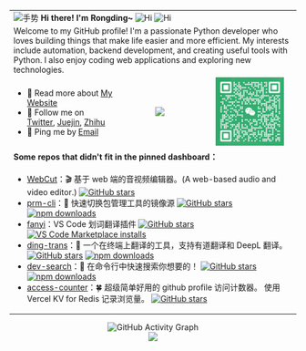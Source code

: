 <div align="center">
  <table>
    <!-- Header -->
    <tr>
      <td colspan="3" align="left">
        <img src="https://media.giphy.com/media/hvRJCLFzcasrR4ia7z/giphy.gif" width="30" alt="手势" />
        <b> Hi there! I'm Rongding~ </b>
        <img src="https://emojis.slackmojis.com/emojis/images/1588866973/8934/hellokittydance.gif?1588866973" alt="Hi" width="30" />
        <img
          src="https://readme-typing-svg.herokuapp.com?font=DynaPuff&size=20&pause=1000&color=9999FF&center=true&vCenter=true&width=500&height=22&lines=A+passionate+web+developer+based+in+Beijing.++%F0%9F%91%8B"
          alt="Hi"
          width="400"
        />
      </td>
    </tr>
    <!-- Welcome Message -->
    <tr>
      <td colspan="3" align="left">
        Welcome to my GitHub profile! I'm a passionate Python developer who loves building things that make life easier and more efficient. My interests include automation, backend development, and creating useful tools with Python. I also enjoy coding web applications and exploring new technologies.
      </td>
    </tr>
    <!-- 访问量 -->
<style>
@media screen and (max-width: 768px) {
  .responsive-row {
    display: flex;
    flex-direction: column;
  }
  .responsive-cell {
    width: 100% !important;
    display: block;
    margin-bottom: 20px;
    text-align: center;
  }
  .responsive-cell ul {
    padding-left: 0;
    list-style-position: inside;
  }
  .responsive-cell img {
    margin: 10px auto;
  }
}
</style>

<tr class="responsive-row">
  <td align="left" class="responsive-cell">
    <ul>
      <li>👀 Read more about <a target="_blank" href="https://www.whatismy2fa.com/">My Website</a></li>
      <li>
        🌸 Follow me on
        <a target="_blank" href="https://twitter.com/canhsat-tinhiu">Twitter</a>, 
        <a target="_blank" href="https://juejin.cn/user/2858385963749223">Juejin</a>,
        <a target="_blank" href="https://www.zhihu.com/people/rongding">Zhihu</a>
      </li>
      <li>💬 Ping me by <a target="_blank" href="mailto:nguyen00ky@gmail.com">Email</a></li>
    </ul>
  </td>
  <td align="center" class="responsive-cell" width="30%">
    <img src="https://access-counter.vercel.app/api/counter?name=canhsat-tinhiu&theme=006&length=7" />
  </td>
  <td align="center" class="responsive-cell" width="150px">
    <img src="https://raw.githubusercontent.com/canhsat-tinhiu/image-storage/main/canhsat-tinhiu/qr-wechat.jpg" height="120px" />
  </td>
</tr>
    <!-- repo -->
    <tr>
      <td colspan="3" align="left"><b>Some repos that didn't fit in the pinned dashboard：</b></td>
    </tr>
    <tr>
      <td colspan="3" align="left">
        <ul>
          <li>
            <a target="_blank" href="https://github.com/canhsat-tinhiu/webcut">WebCut</a>：🎬 基于 web 端的音视频编辑器。(A web-based audio and video editor.)
            <a target="_blank" href="https://github.com/canhsat-tinhiu/webcut"><img src="https://img.shields.io/github/stars/canhsat-tinhiu/webcut" alt="GitHub stars" /></a>
          </li>
          <li>
            <a target="_blank" href="https://github.com/canhsat-tinhiu/prm-cli">prm-cli</a>：🦄 快速切换包管理工具的镜像源
            <a target="_blank" href="https://github.com/canhsat-tinhiu/prm-cli"><img src="https://img.shields.io/github/stars/canhsat-tinhiu/prm-cli" alt="GitHub stars" /></a>
            <a target="_blank" href="https://www.npmjs.com/package/prm-cli"
              ><img src="https://img.shields.io/npm/dt/prm-cli?style=flat&label=downloads&color=cb3837&labelColor=cb0000&logo=npm" alt="npm downloads"
            /></a>
          </li>
          <li>
            <a target="_blank" href="https://github.com/canhsat-tinhiu/fanyi">fanyi</a>：VS Code 划词翻译插件
            <a target="_blank" href="https://github.com/canhsat-tinhiu/fanyi"><img src="https://img.shields.io/github/stars/canhsat-tinhiu/fanyi" alt="GitHub stars" /></a>
            <a target="_blank" href="https://marketplace.visualstudio.com/items?itemName=canhsat-tinhiu.fanyi"
              ><img src="https://badgen.net/vs-marketplace/i/canhsat-tinhiu.fanyi" alt="VS Code Marketplace installs"
            /></a>
          </li>
          <li>
            <a target="_blank" href="https://github.com/canhsat-tinhiu/ding-trans">ding-trans</a>：🌈 一个在终端上翻译的工具，支持有道翻译和 DeepL 翻译。
            <a target="_blank" href="https://github.com/canhsat-tinhiu/ding-trans"><img src="https://img.shields.io/github/stars/canhsat-tinhiu/ding-trans" alt="GitHub stars" /></a>
            <a target="_blank" href="https://www.npmjs.com/package/ding-trans"
              ><img src="https://img.shields.io/npm/dt/ding-trans?style=flat&label=downloads&color=cb3837&labelColor=cb0000&logo=npm" alt="npm downloads"
            /></a>
          </li>
          <li>
            <a target="_blank" href="https://github.com/canhsat-tinhiu/dev-search">dev-search</a>：🌸 在命令行中快速搜索你想要的！
            <a target="_blank" href="https://github.com/canhsat-tinhiu/dev-search"><img src="https://img.shields.io/github/stars/canhsat-tinhiu/dev-search" alt="GitHub stars" /></a>
            <a target="_blank" href="https://www.npmjs.com/package/dev-search"
              ><img src="https://img.shields.io/npm/dt/dev-search?style=flat&label=downloads&color=cb3837&labelColor=cb0000&logo=npm" alt="npm downloads"
            /></a>
          </li>
          <li>
            <a target="_blank" href="https://github.com/canhsat-tinhiu/access-counter">access-counter</a>：🍀 超级简单好用的 github profile 访问计数器。 使用 Vercel KV for Redis 记录浏览量。
            <a target="_blank" href="https://github.com/canhsat-tinhiu/access-counter"><img src="https://img.shields.io/github/stars/canhsat-tinhiu/access-counter" alt="GitHub stars" /></a>
          </li>
        </ul>
      </td>
    </tr>
  </table>
  <picture>
    <source media="(prefers-color-scheme: dark)"
      srcset="https://github-readme-activity-graph.vercel.app/graph?username=canhsat-tinhiu&theme=github&height=250" />
    <source media="(prefers-color-scheme: light)"
      srcset="https://github-readme-activity-graph.vercel.app/graph?username=canhsat-tinhiu&bg_color=F6F8FA&color=708090&line=24292e&point=24292e&area=true&hide_border=true&height=250" />
    <img src="https://github-readme-activity-graph.vercel.app/graph?username=canhsat-tinhiu&bg_color=F6F8FA&color=708090&line=24292e&point=24292e&area=true&hide_border=true&height=250" alt="GitHub Activity Graph" />
  </picture>
</div>
<div align="center">
  <img src="https://access-counter.vercel.app/api/counter?name=canhsat-tinhiu&theme=006&length=7" />
</div>
